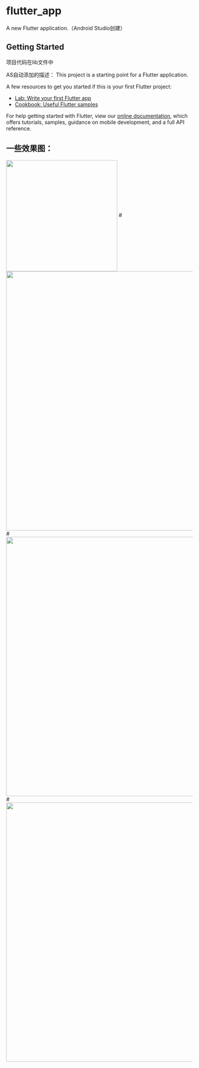 # flutter_app

A new Flutter application.（Android Studio创建）

## Getting Started

项目代码在lib文件中

AS自动添加的描述：
This project is a starting point for a Flutter application.

A few resources to get you started if this is your first Flutter project:

- [Lab: Write your first Flutter app](https://flutter.dev/docs/get-started/codelab)
- [Cookbook: Useful Flutter samples](https://flutter.dev/docs/cookbook)

For help getting started with Flutter, view our 
[online documentation](https://flutter.dev/docs), which offers tutorials, 
samples, guidance on mobile development, and a full API reference.


## 一些效果图：
<img src="https://github.com/XiXiangkun/images/blob/master/flutter_login.png?raw=true" width="300" hegiht="500" align=center />
# 
<img src="https://github.com/XiXiangkun/images/blob/master/flutter_pass.png?raw=true" width="700" hegiht="250" align=center />
# 
<img src="https://github.com/XiXiangkun/images/blob/master/flutter_self.png?raw=true" width="700" hegiht="250" align=center />
# 
<img src="https://github.com/XiXiangkun/images/blob/master/flutter_form.png?raw=true" width="700" hegiht="250" align=center />
